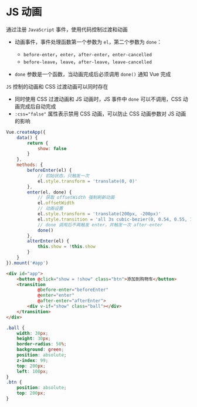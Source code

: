 # JS 动画

通过注册 `JavaScript` 事件，使用代码控制过渡和动画

* 动画事件，事件处理函数第一个参数为 `el`，第二个参数为 `done`：

  * `before-enter`，`enter`，`after-enter`，`enter-cancelled`
  * `before-leave`，`leave`，`after-leave`，`leave-cancelled`
* `done` 参数是一个函数，当动画完成后必须调用 `done()` 通知 Vue 完成

`JS` 控制的动画和 CSS 过渡动画可以同时存在

* 同时使用 CSS 过渡动画和 JS 动画时，JS 事件中 `done` 可以不调用，CSS 动画完成后自动完成
* `:css="false"` 属性表示禁用 CSS 动画，可以防止 CSS 动画参数对 JS 动画的影响

```js
Vue.createApp({
    data() {
        return {
            show: false
        }
    },
    methods: {
        beforeEnter(el) {
            // 初始状态，只触发一次
            el.style.transform = 'translate(0, 0)'
        },
        enter(el, done) {
            // 获取 offsetWidth 强制刷新动画
            el.offsetWidth
            // 动画设置
            el.style.transform = 'translate(200px, -200px)'
            el.style.transition = 'all 3s cubic-bezier(0, 0.54, 0.55, 1.18)'
            // done 调用后不再触发 enter，并触发一次 after-enter
            done()
        },
        alterEnter(el) {
            this.show = !this.show
        }
    }
}).mount('#app')
```

```html
<div id="app">
    <button @click="show = !show" class="btn">添加到购物车</button>
    <transition 
            @before-enter="beforeEnter" 
            @enter="enter"
            @after-enter="afterEnter">
        <div v-if="show" class="ball"></div>
    </transition>
</div>
```

```css
.ball {
    width: 30px;
    height: 30px;
    border-radius: 50%;
    background: green;
    position: absolute;
    z-index: 99;
    top: 200px;
    left: 100px;
}
.btn {
    position: absolute;
    top: 200px;
}
```

